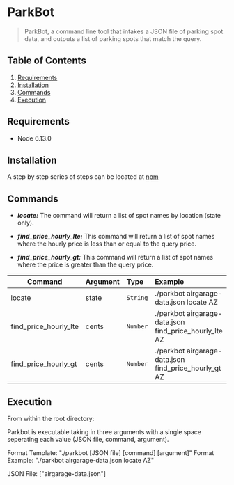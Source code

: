 # ParkBot

> ParkBot, a command line tool that intakes a JSON file of parking spot data, and outputs a list of parking spots that match the query.

## Table of Contents

1. [Requirements](#Requirements)
1. [Installation](#Installation)
1. [Commands](#Commands)
1. [Execution](#Execution)


## Requirements

- Node 6.13.0

## Installation

 A step by step series of steps can be located at [npm](https://nodejs.org/en/download/package-manager/)

## Commands

- ***locate:*** The command will return a list of spot names by location (state only).
     
- ***find_price_hourly_lte:*** This command will return a list of spot names where the hourly price is less than or equal to the query price.

- ***find_price_hourly_gt:*** This command will return a list of spot names where the price is greater than the query price. 

| Command                   | Argument  | Type      | Example                                                |
| ------------------------- |:--------- | :-------- | :----------------------------------------------------- |
| locate                    |  state    | `String`  | ./parkbot airgarage-data.json locate AZ                |
| find_price_hourly_lte     |  cents    | `Number`  | ./parkbot airgarage-data.json find_price_hourly_lte AZ |
| find_price_hourly_gt      |  cents    | `Number`  | ./parkbot airgarage-data.json find_price_hourly_gt AZ  |

## Execution
From within the root directory:

Parkbot is executable taking in three arguments with a single space seperating each value (JSON file, command, argument).

Format Template: "./parkbot [JSON file] [command] [argument]"
Format Example: "./parkbot airgarage-data.json locate AZ"

JSON File: ["airgarage-data.json"]
